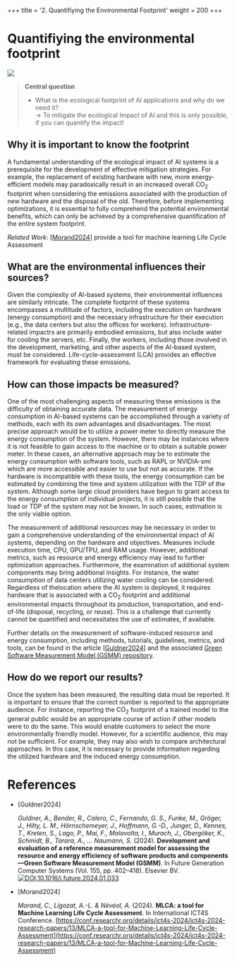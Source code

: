+++
title = '2. Quantifiying the Environmental Footprint'
weight = 200
+++
# Quantifiying the environmental footprint
![](../figures/placeholder_green_ai.png)

> **Central question**  
> - What is the ecological footprint of AI applications and why do we need it?  
>    -> To mitigate the ecological Impact of AI and this is only possible, if you can quantify the impact!

## Why it is important to know the footprint
A fundamental understanding of the ecological impact of AI systems is a prerequisite for the development of effective mitigation strategies. For example, the replacement of existing hardware with new, more energy-efficient models may paradoxically result in an increased overall CO<sub>2</sub> footprint when considering the emissions associated with the production of new hardware and the disposal of the old. Therefore, before implementing optimizations, it is essential to fully comprehend the potential environmental benefits, which can only be achieved by a comprehensive quantification of the entire system footprint.

*Related Work*: [[Morand2024](#Morand2024)] provide a tool for machine learning Life Cycle Assessment

## What are the environmental influences their sources?
Given the complexity of AI-based systems, their environmental influences are similarly intricate. The complete footprint of these systems encompasses a multitude of factors, including the execution on hardware (energy consumption) and the necessary infrastructure for their execution (e.g., the data centers but also the offices for workers). Infrastructure-related impactrs are primarily embodied emissions, but also include water for cooling the servers, etc. Finally, the workers, including those involved in the development, marketing, and other aspects of the AI-based system, must be considered. Life-cycle-assessment (LCA) provides an effective framework for evaluating these emissions.

## How can those impacts be measured?
One of the most challenging aspects of measuring these emissions is the difficulty of obtaining accurate data. The measurement of energy consumption in AI-based systems can be accomplished through a variety of methods, each with its own advantages and disadvantages. The most precise approach would be to utilize a power meter to directly measure the energy consumption of the system. However, there may be instances where it is not feasible to gain access to the machine or to obtain a suitable power meter. In these cases, an alternative approach may be to estimate the energy consumption with software tools, such as RAPL or NVIDIA-smi which are more accessible and easier to use but not as accurate. If the hardware is incompatible with these tools, the energy consumption can be estimated by combining the time and system utilization with the TDP of the system. Although some large cloud providers have begun to grant access to the energy consumption of individual projects, it is still possible that the load or TDP of the system may not be known. In such cases, estimation is the only viable option.

The measurement of additional resources may be necessary in order to gain a comprehensive understanding of the environmental impact of AI systems, depending on the hardware and objectives. Measures include execution time, CPU, GPU/TPU, and RAM usage. However, additional metrics, such as resource and energy efficiency may lead to further optimization approaches. Furthermore, the examination of additional system components may bring additional insights. For instance, the water consumption of data centers utilizing water cooling can be considered. Regardless of thelocation where the AI system is deployed, it requires hardware that is associated with a CO<sub>2</sub> footprint and additional environmental impacts throughout its production, transportation, and end-of-life (disposal, recycling, or reuse). This is a challenge that currently cannot be quantified and necessitates the use of estimates, if available.

 Further details on the measurement of software-induced resource and energy consumption, including methods, tutorials, guidelines, metrics, and tools, can be found in the article [[Guldner2024](#Guldner2024)] and the associated [Green Software Measurement Model (GSMM) repository](https://gitlab.rlp.net/green-software-engineering/gsmm/-/tree/main/english).

## How do we report our results?
Once the system has been measured, the resulting data must be reported. It is important to ensure that the correct number is reported to the appropriate audience. For instance, reporting the CO<sub>2</sub> footprint of a trained model to the general public would be an appropriate course of action if other models were to do the same. This would enable customers to select the more environmentally friendly model. However, for a scientific audience, this may not be sufficient. For example, they may also wish to compare architectural approaches. In this case, it is necessary to provide information regarding the utilized hardware and the induced energy consumption.

# References
- <a id="Guldner2024"></a>[Guldner2024]<p>*Guldner, A., Bender, R., Calero, C., Fernando, G. S., Funke, M., Gröger, J., Hilty, L. M., Hörnschemeyer, J., Hoffmann, G.-D., Junger, D., Kennes, T., Kreten, S., Lago, P., Mai, F., Malavolta, I., Murach, J., Obergöker, K., Schmidt, B., Tarara, A., … Naumann, S.* (2024). **Development and evaluation of a reference measurement model for assessing the resource and energy efficiency of software products and components—Green Software Measurement Model (GSMM)**. In Future Generation Computer Systems (Vol. 155, pp. 402–418). Elsevier BV. [![DOI:10.1016/j.future.2024.01.033](https://zenodo.org/badge/DOI/10.1016/j.future.2024.01.033.svg)](https://doi.org/10.1016/j.future.2024.01.033)</p>
- <a id="Morand2024"></a>[Morand2024]<p>*Morand, C., Ligozat, A.-L. & Névéol, A.* (2024). **MLCA: a tool for Machine Learning Life Cycle Assessment**. In International ICT4S Conference. [https://conf.researchr.org/details/ict4s-2024/ict4s-2024-research-papers/13/MLCA-a-tool-for-Machine-Learning-Life-Cycle-Assessment](https://conf.researchr.org/details/ict4s-2024/ict4s-2024-research-papers/13/MLCA-a-tool-for-Machine-Learning-Life-Cycle-Assessment)</p>